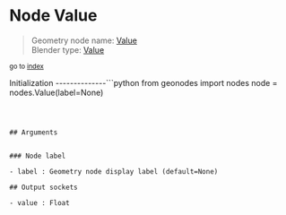 
# Node Value

> Geometry node name: [Value](https://docs.blender.org/manual/en/latest/modeling/geometry_nodes/input/value.html)<br>
  Blender type: [Value](https://docs.blender.org/api/current/bpy.types.ShaderNodeValue.html)
  
<sub>go to [index](/docs/index.md)</sub>

Initialization
--------------```python
from geonodes import nodes
node = nodes.Value(label=None)
```



## Arguments


### Node label

- label : Geometry node display label (default=None)

## Output sockets

- value : Float
